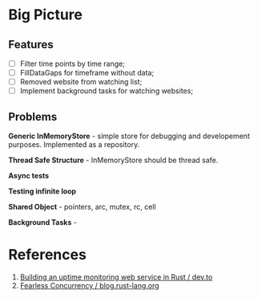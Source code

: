 # Big Picture

## Features

* [ ] Filter time points by time range;
* [ ] FillDataGaps for timeframe without data;
* [ ] Removed website from watching list;
* [ ] Implement background tasks for watching websites;

## Problems

**Generic InMemoryStore** - simple store for debugging and developement purposes. Implemented as a repository.

**Thread Safe Structure** - InMemoryStore should be thread safe.

**Async tests**

**Testing infinite loop**

**Shared Object** - pointers, arc, mutex, rc, cell

**Background Tasks** - 

# References

1. [Building an uptime monitoring web service in Rust / dev.to](https://dev.to/shuttle_dev/building-an-uptime-monitoring-web-service-in-rust-1o25)
2. [Fearless Concurrency / blog.rust-lang.org](https://blog.rust-lang.org/2015/04/10/Fearless-Concurrency.html)
